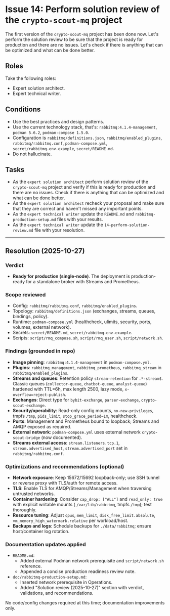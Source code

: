 # Issue 14: Perform solution review of the `crypto-scout-mq` project

The first version of the `crypto-scout-mq` project has been done now. Let's perform the solution review to be sure
that the project is ready for production and there are no issues. Let's check if there is anything that can be optimized
and what can be done better.

## Roles

Take the following roles:

- Expert solution architect.
- Expert technical writer.

## Conditions

- Use the best practices and design patterns.
- Use the current technology stack, that's: `rabbitmq:4.1.4-management`, `podman 5.6.2`, `podman-compose 1.5.0`.
- Configuration is `rabbitmq/definitions.json`, `rabbitmq/enabled_plugins`, `rabbitmq/rabbitmq.conf`,
  `podman-compose.yml`, `secret/rabbitmq.env.example`, `secret/README.md`.
- Do not hallucinate.

## Tasks

- As the `expert solution architect` perform solution review of the `crypto-scout-mq` project and verify if this is
  ready for production and there are no issues. Check if there is anything that can be optimized and what can be done
  better.
- As the `expert solution architect` recheck your proposal and make sure that they are correct and haven't missed any
  important points.
- As the `expert technical writer` update the `README.md` and `rabbitmq-production-setup.md` files with your results.
- As the `expert technical writer` update the `14-perform-solution-review.md` file with your resolution.

---

## Resolution (2025-10-27)

### Verdict

- **Ready for production (single-node)**. The deployment is production-ready for a standalone broker with Streams and
  Prometheus.

### Scope reviewed

- Config: `rabbitmq/rabbitmq.conf`, `rabbitmq/enabled_plugins`.
- Topology: `rabbitmq/definitions.json` (exchanges, streams, queues, bindings, policy).
- Runtime: `podman-compose.yml` (healthcheck, ulimits, security, ports, volumes, external network).
- Secrets: `secret/README.md`, `secret/rabbitmq.env.example`.
- Scripts: `script/rmq_compose.sh`, `script/rmq_user.sh`, `script/network.sh`.

### Findings (grounded in repo)

- **Image pinning**: `rabbitmq:4.1.4-management` in `podman-compose.yml`.
- **Plugins**: `rabbitmq_management`, `rabbitmq_prometheus`, `rabbitmq_stream` in `rabbitmq/enabled_plugins`.
- **Streams and queues**: Retention policy `stream-retention` for `.*-stream$`. Classic queues (`collector-queue`,
  `chatbot-queue`, `analyst-queue`) hardened with TTL=6h, max length 2500, lazy mode, `x-overflow=reject-publish`.
- **Exchanges**: Direct type for `bybit-exchange`, `parser-exchange`, `crypto-scout-exchange`.
- **Security/operability**: Read-only config mounts, `no-new-privileges`, tmpfs `/tmp`, `pids_limit`,
  `stop_grace_period=1m`, healthcheck.
- **Ports**: Management and Prometheus bound to loopback; Streams and AMQP exposed as required.
- **External network**: `podman-compose.yml` uses external network `crypto-scout-bridge` (now documented).
- **Streams external access**: `stream.listeners.tcp.1`, `stream.advertised_host`, `stream.advertised_port` set in
  `rabbitmq/rabbitmq.conf`.

### Optimizations and recommendations (optional)

- **Network exposure**: Keep 15672/15692 loopback-only; use SSH tunnel or reverse proxy with TLS/auth for remote access.
- **TLS**: Enable TLS for AMQP/Streams/Management when traversing untrusted networks.
- **Container hardening**: Consider `cap_drop: ["ALL"]` and `read_only: true` with explicit writable mounts (
  `/var/lib/rabbitmq`, tmpfs `/tmp`); test thoroughly.
- **Resource tuning**: Adjust `cpus`, `mem_limit`, `disk_free_limit.absolute`, `vm_memory_high_watermark.relative` per
  workload/host.
- **Backups and logs**: Schedule backups for `./data/rabbitmq`; ensure host/container log rotation.

### Documentation updates applied

- `README.md`:
    - Added external Podman network prerequisite and `script/network.sh` reference.
    - Appended a concise production readiness review note.
- `doc/rabbitmq-production-setup.md`:
    - Inserted network prerequisite in Operations.
    - Added "Solution review (2025-10-27)" section with verdict, validations, and recommendations.

No code/config changes required at this time; documentation improvements only.